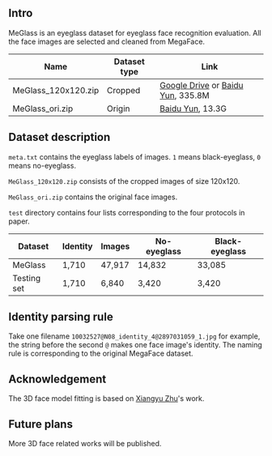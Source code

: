 ## Intro
MeGlass is an eyeglass dataset for eyeglass face recognition evaluation. All the face images are selected and cleaned from MegaFace.

|Name|Dataset type|Link|
|-|-|-|
|MeGlass_120x120.zip|Cropped|[Google Drive](https://drive.google.com/file/d/1V0c8p6MOlSFY5R-Hu9LxYZYLXd8B8j9q/view?usp=sharing) or [Baidu Yun](https://pan.baidu.com/s/1QPGi22RaNWJrV1w5wNbSkg), 335.8M|
|MeGlass_ori.zip|Origin|[Baidu Yun](https://pan.baidu.com/s/17EBZz3LkQzyn44VL45udTg), 13.3G|

## Dataset description
`meta.txt` contains the eyeglass labels of images. `1` means black-eyeglass, `0` means no-eyeglass.

`MeGlass_120x120.zip` consists of the cropped images of size 120x120.

`MeGlass_ori.zip` contains the original face images. 

`test` directory contains four lists corresponding to the four protocols in paper.

|Dataset|Identity|Images|No-eyeglass|Black-eyeglass|
|-|-|-|-|-|
|MeGlass|1,710|47,917|14,832|33,085|
|Testing set|1,710|6,840|3,420|3,420|

## Identity parsing rule
Take one filename `10032527@N08_identity_4@2897031059_1.jpg` for example, the string before the second `@` makes one face image's identity.
The naming rule is corresponding to the original MegaFace dataset.

## Acknowledgement
The 3D face model fitting is based on [Xiangyu Zhu](http://www.cbsr.ia.ac.cn/users/xiangyuzhu/)'s work.

## Future plans
More 3D face related works will be published.
